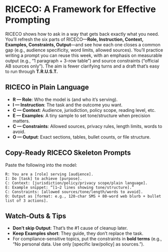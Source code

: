 # RICECO: A Framework for Effective Prompting

RICECO shows how to ask in a way that gets back exactly what you need. You’ll refresh the six parts of RICECO—**Role, Instruction, Context, Examples, Constraints, Output**—and see how each one closes a common gap (e.g., audience specificity, word limits, allowed sources). You’ll practice writing a prompt you can reuse this week, with an emphasis on measurable output (e.g., “1 paragraph + 3-row table”) and source constraints (“official AB sources only”). The aim is fewer clarifying turns and a draft that’s easy to run through **T.R.U.S.T.**

## RICECO in Plain Language

- **R — Role**: Who the model is (and who it’s serving).
- **I — Instruction**: The task and the outcome you want.
- **C — Context**: Audience, jurisdiction, policy scope, reading level, etc.
- **E — Examples**: A tiny sample to set tone/structure when precision matters.
- **C — Constraints**: Allowed sources, privacy rules, length limits, words to avoid.
- **O — Output**: Exact sections, tables, bullet counts, or file structure.

## Copy-Ready RICECO Skeleton Prompts

Paste the following into the model:

```
R: You are a [role] serving [audience].
I: Do [task] to achieve [purpose].
C: Context: [jurisdiction/policy/privacy scope/plain language].
E: Example snippet: “[1–2 lines showing tone/structure].”
C: Constraints: [allowed sources/tone/length/words to avoid].
O: Output as [format: e.g., 120-char SMS + 80-word web blurb + bullet list of 3 actions].
```

## Watch-Outs & Tips

- **Don’t skip Output**: That’s the #1 cause of cleanup later.
- **Keep Examples short**: They guide, they don’t replace the task.
- For compliance-sensitive topics, put the constraints in **bold terms** (e.g., “No personal data. Use only [specific law/policy] as sources.”).